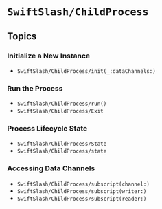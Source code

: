 # ``SwiftSlash/ChildProcess``

## Topics

### Initialize a New Instance

- ``SwiftSlash/ChildProcess/init(_:dataChannels:)``

### Run the Process

- ``SwiftSlash/ChildProcess/run()``
- ``SwiftSlash/ChildProcess/Exit``

### Process Lifecycle State

- ``SwiftSlash/ChildProcess/State``
- ``SwiftSlash/ChildProcess/state``

### Accessing Data Channels

- ``SwiftSlash/ChildProcess/subscript(channel:)``
- ``SwiftSlash/ChildProcess/subscript(writer:)``
- ``SwiftSlash/ChildProcess/subscript(reader:)``
